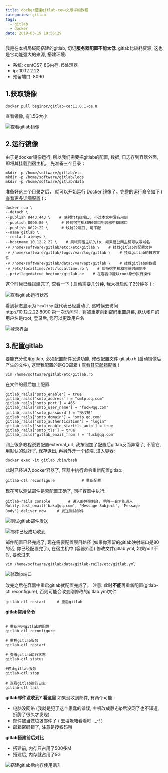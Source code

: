 ```yaml
---
title: docker搭建gitlab-ce中文版详细教程
categories: gitlab
tags: 
  - gitlab
  - docker
date: 2019-03-19 19:56:29
---
```


我是在本机局域网搭建的gitlab,  切记**服务器配置不能太低**, gitlab比较耗资源, 这也是它功能强大的来源, 搭建环境:
- 系统: centOS7, 8G内存, i5处理器
- ip: 10.12.2.22
- 预留端口: 8090

## 1.获取镜像

``` 
docker pull beginor/gitlab-ce:11.0.1-ce.0
```

查看镜像, 有1.5G大小

![查看gitlab镜像](http://pubgmjp23.bkt.clouddn.com/15856745-4bcae9df30615e9f.png)

## 2.运行镜像
由于是docker镜像运行, 所以我们需要把gitlab的配置, 数据, 日志存到容器外面, 即将其挂载到宿主机。
先准备三个目录：
```
mkdir -p /home/software/gitlab/etc
mkdir -p /home/software/gitlab/logs
mkdir -p /home/software/gitlab/data
```

准备好这三个目录之后， 就可以开始运行 Docker 镜像了。完整的运行命令如下 ( [查看更多详细配置](https://docs.gitlab.com/omnibus/docker/) )：
```
docker run \
--detach \
--publish 8443:443 \    # 映射https端口, 不过本文中没有用到
--publish 8090:80 \      # 映射宿主机8090端口到容器中80端口
--publish 8022:22 \      # 映射22端口, 可不配
--name gitlab \            
--restart always \
--hostname 10.12.2.22 \    # 局域网宿主机的ip, 如果是公网主机可以写域名
-v /home/software/gitlab/etc:/etc/gitlab \    # 挂载gitlab的配置文件
-v /home/software/gitlab/logs:/var/log/gitlab \    # 挂载gitlab的日志文件
-v /home/software/gitlab/data:/var/opt/gitlab \    # 挂载gitlab的数据
-v /etc/localtime:/etc/localtime:ro \    # 保持宿主机和容器时间同步
--privileged=true beginor/gitlab-ce    # 在容器中能以root身份执行操作
```

这个时候已经搭建完了, 查看一下 ( 启动需要几分钟, 我大概启动了2分钟多 ) :

![查看gitlab运行状态](http://pubgmjp23.bkt.clouddn.com/15856745-ffc482d0a6a1fb2d.png)

看到状态显示为 `healthy` 就代表已经启动了, 这时候去访问 http://10.12.2.22:8090
第一次访问时，将被重定向到密码重置屏幕, 默认帐户的用户名是root, 登录后, 您可以更改用户名

![登录界面](http://pubgmjp23.bkt.clouddn.com/15856745-d70d7d9e3de6d8e9.png)

## 3.配置gitlab
要能充分使用gitlab, 必须配置邮件发送功能, 修改配置文件 gitlab.rb (启动镜像后产生的文件), 这里我配置的是QQ邮箱 ( [查看其它邮箱配置](https://docs.gitlab.com/omnibus/settings/smtp.html#smtp-settings) )
```
vim /home/software/gitlab/etc/gitlab.rb
```
在文件的最后加上配置: 
```
gitlab_rails['smtp_enable'] = true
gitlab_rails['smtp_address'] = "smtp.qq.com"
gitlab_rails['smtp_port'] = 465
gitlab_rails['smtp_user_name'] = "fuck@qq.com"
gitlab_rails['smtp_password'] = "授权码"
gitlab_rails['smtp_domain'] = "smtp.qq.com"
gitlab_rails['smtp_authentication'] = "login"
gitlab_rails['smtp_enable_starttls_auto'] = true
gitlab_rails['smtp_tls'] = true
gitlab_rails['gitlab_email_from'] = 'fuck@qq.com'
```

网上很多教程说要配置external_url, 我按照加了配置后gitlab反而异常了, 不管它, 用默认的就好了, 保存退出, 再另外开一个终端, 进入容器:
```
docker exec -it gitlab /bin/bash
```

此时已经进入docker容器了, 容器中执行命令重新配置gitlab:
```
gitlab-ctl reconfigure            # 重新配置
```

现在可以测试邮件是否配置正确了, 同样容器中执行:
```
gitlab-rails console   		# 进入邮件控制台, 稍等一会才能进入
Notify.test_email('baka@qq.com', 'Message Subject', 'Message Body').deliver_now  	# 发送测试邮件
```

![测试gitlab邮件发送](http://pubgmjp23.bkt.clouddn.com/15856745-8672d7423144b20a.png)

![邮件已经成功收到](http://pubgmjp23.bkt.clouddn.com/15856745-c84daee944ffb48e.png)

邮件配置已经完成了, 现在需要配置项目路径 (如果你预留的gitlab映射端口是80的话, 你已经配置完了), 在宿主机中 (容器外面) 修改文件gitlab.yml, 如果port不对, 要改过来
```
vim /home/software/gitlab/data/gitlab-rails/etc/gitlab.yml
```

![修改ip端口](http://pubgmjp23.bkt.clouddn.com/15856745-1ede73a0e00ee5a3.png)

改完之后在容器中重启gitlab就配置完成了。 注意: 此时**不能**再重新配置(gitlab-ctl reconfigure), 否则可能会改变刚修改的gitlab.yml文件
```
gitlab-ctl restart     # 重启gitlab
```

**gitlab常用命令**
```

# 重新应用gitlab的配置
gitlab-ctl reconfigure
 
# 重启gitlab服务
gitlab-ctl restart
 
# 查看gitlab运行状态
gitlab-ctl status
 
#停止gitlab服务
gitlab-ctl stop
 
# 查看gitlab运行日志
gitlab-ctl tail
```

**gitlab邮件没收到? 看这里**
如果没收到邮件, 有两个可能 :
- 电脑没网络    (我就是犯了这个愚蠢的错误, 主机改成静态ip后没网了也不知道, 折腾了很久才发现)
- 邮件被当做垃圾邮件了    ( 去垃圾箱看看吧 -_-! )
- 邮箱密码错了, 注意是授权码哦


**gitlab搭建前后对比**
- 搭建前, 内存只占用了500多M
- 搭建后, 内存就占用了5G

![搭建gitlab后内存使用飙升](http://pubgmjp23.bkt.clouddn.com/15856745-030a1594e4a710ac.png)

